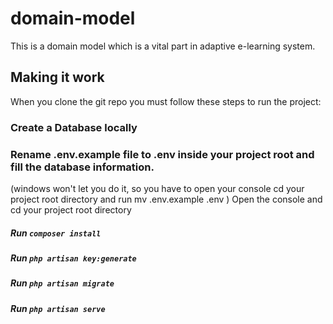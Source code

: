 # domain-model
This is a domain model which is a vital part in adaptive e-learning system.
## Making it work
When you clone the git repo you must follow these steps to run the project:

### Create a Database locally
### Rename .env.example file to .env inside your project root and fill the database information. 
(windows won't let you do it, so you have to open your console cd your project root directory and run mv .env.example .env )
Open the console and cd your project root directory
##### Run ```composer install ```
##### Run ```php artisan key:generate```
##### Run ```php artisan migrate```
##### Run ```php artisan serve ```

